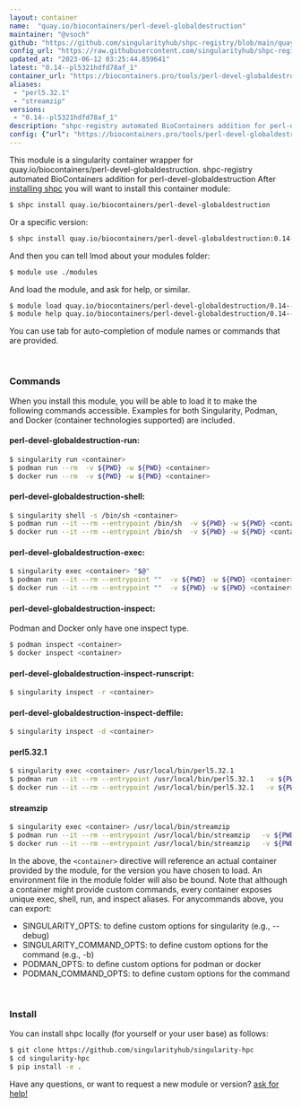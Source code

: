 ```yaml
---
layout: container
name:  "quay.io/biocontainers/perl-devel-globaldestruction"
maintainer: "@vsoch"
github: "https://github.com/singularityhub/shpc-registry/blob/main/quay.io/biocontainers/perl-devel-globaldestruction/container.yaml"
config_url: "https://raw.githubusercontent.com/singularityhub/shpc-registry/main/quay.io/biocontainers/perl-devel-globaldestruction/container.yaml"
updated_at: "2023-06-12 03:25:44.859641"
latest: "0.14--pl5321hdfd78af_1"
container_url: "https://biocontainers.pro/tools/perl-devel-globaldestruction"
aliases:
 - "perl5.32.1"
 - "streamzip"
versions:
 - "0.14--pl5321hdfd78af_1"
description: "shpc-registry automated BioContainers addition for perl-devel-globaldestruction"
config: {"url": "https://biocontainers.pro/tools/perl-devel-globaldestruction", "maintainer": "@vsoch", "description": "shpc-registry automated BioContainers addition for perl-devel-globaldestruction", "latest": {"0.14--pl5321hdfd78af_1": "sha256:abc4d8914053f595ccf6102420fa947c6c09255f6997c2beff752186fd520967"}, "tags": {"0.14--pl5321hdfd78af_1": "sha256:abc4d8914053f595ccf6102420fa947c6c09255f6997c2beff752186fd520967"}, "docker": "quay.io/biocontainers/perl-devel-globaldestruction", "aliases": {"perl5.32.1": "/usr/local/bin/perl5.32.1", "streamzip": "/usr/local/bin/streamzip"}}
---
```


This module is a singularity container wrapper for quay.io/biocontainers/perl-devel-globaldestruction.
shpc-registry automated BioContainers addition for perl-devel-globaldestruction
After [installing shpc](#install) you will want to install this container module:


```bash
$ shpc install quay.io/biocontainers/perl-devel-globaldestruction
```

Or a specific version:

```bash
$ shpc install quay.io/biocontainers/perl-devel-globaldestruction:0.14--pl5321hdfd78af_1
```

And then you can tell lmod about your modules folder:

```bash
$ module use ./modules
```

And load the module, and ask for help, or similar.

```bash
$ module load quay.io/biocontainers/perl-devel-globaldestruction/0.14--pl5321hdfd78af_1
$ module help quay.io/biocontainers/perl-devel-globaldestruction/0.14--pl5321hdfd78af_1
```

You can use tab for auto-completion of module names or commands that are provided.

<br>

### Commands

When you install this module, you will be able to load it to make the following commands accessible.
Examples for both Singularity, Podman, and Docker (container technologies supported) are included.

#### perl-devel-globaldestruction-run:

```bash
$ singularity run <container>
$ podman run --rm  -v ${PWD} -w ${PWD} <container>
$ docker run --rm  -v ${PWD} -w ${PWD} <container>
```

#### perl-devel-globaldestruction-shell:

```bash
$ singularity shell -s /bin/sh <container>
$ podman run --it --rm --entrypoint /bin/sh  -v ${PWD} -w ${PWD} <container>
$ docker run --it --rm --entrypoint /bin/sh  -v ${PWD} -w ${PWD} <container>
```

#### perl-devel-globaldestruction-exec:

```bash
$ singularity exec <container> "$@"
$ podman run --it --rm --entrypoint ""  -v ${PWD} -w ${PWD} <container> "$@"
$ docker run --it --rm --entrypoint ""  -v ${PWD} -w ${PWD} <container> "$@"
```

#### perl-devel-globaldestruction-inspect:

Podman and Docker only have one inspect type.

```bash
$ podman inspect <container>
$ docker inspect <container>
```

#### perl-devel-globaldestruction-inspect-runscript:

```bash
$ singularity inspect -r <container>
```

#### perl-devel-globaldestruction-inspect-deffile:

```bash
$ singularity inspect -d <container>
```


#### perl5.32.1

```bash
$ singularity exec <container> /usr/local/bin/perl5.32.1
$ podman run --it --rm --entrypoint /usr/local/bin/perl5.32.1   -v ${PWD} -w ${PWD} <container> -c " $@"
$ docker run --it --rm --entrypoint /usr/local/bin/perl5.32.1   -v ${PWD} -w ${PWD} <container> -c " $@"
```


#### streamzip

```bash
$ singularity exec <container> /usr/local/bin/streamzip
$ podman run --it --rm --entrypoint /usr/local/bin/streamzip   -v ${PWD} -w ${PWD} <container> -c " $@"
$ docker run --it --rm --entrypoint /usr/local/bin/streamzip   -v ${PWD} -w ${PWD} <container> -c " $@"
```



In the above, the `<container>` directive will reference an actual container provided
by the module, for the version you have chosen to load. An environment file in the
module folder will also be bound. Note that although a container
might provide custom commands, every container exposes unique exec, shell, run, and
inspect aliases. For anycommands above, you can export:

 - SINGULARITY_OPTS: to define custom options for singularity (e.g., --debug)
 - SINGULARITY_COMMAND_OPTS: to define custom options for the command (e.g., -b)
 - PODMAN_OPTS: to define custom options for podman or docker
 - PODMAN_COMMAND_OPTS: to define custom options for the command

<br>

### Install

You can install shpc locally (for yourself or your user base) as follows:

```bash
$ git clone https://github.com/singularityhub/singularity-hpc
$ cd singularity-hpc
$ pip install -e .
```

Have any questions, or want to request a new module or version? [ask for help!](https://github.com/singularityhub/singularity-hpc/issues)